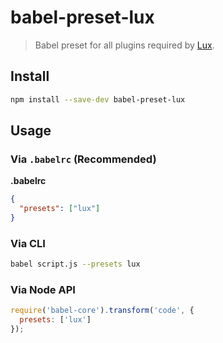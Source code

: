 # babel-preset-lux

> Babel preset for all plugins required by [Lux](https://github.com/postlight/lux).

## Install

```bash
npm install --save-dev babel-preset-lux
```

## Usage

### Via `.babelrc` (Recommended)

**.babelrc**

```json
{
  "presets": ["lux"]
}
```

### Via CLI

```bash
babel script.js --presets lux
```

### Via Node API

```javascript
require('babel-core').transform('code', {
  presets: ['lux']
});
```
